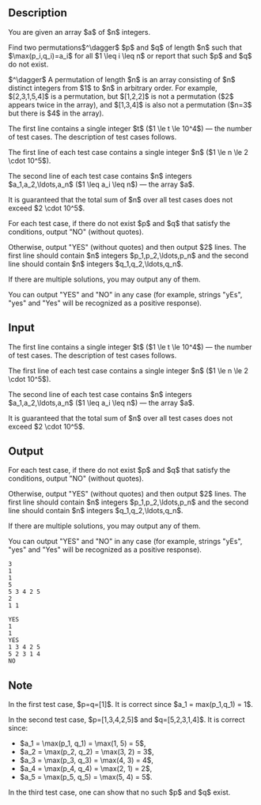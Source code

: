 ## Description

<div><p>You are given an array $a$ of $n$ integers.</p><p>Find two permutations$^\dagger$ $p$ and $q$ of length $n$ such that $\max(p_i,q_i)=a_i$ for all $1 \leq i \leq n$ or report that such $p$ and $q$ do not exist.</p><p>$^\dagger$ A permutation of length $n$ is an array consisting of $n$ distinct integers from $1$ to $n$ in arbitrary order. For example, $[2,3,1,5,4]$ is a permutation, but $[1,2,2]$ is not a permutation ($2$ appears twice in the array), and $[1,3,4]$ is also not a permutation ($n=3$ but there is $4$ in the array).</p></div><div class="input-specification"><p>The first line contains a single integer $t$ ($1 \le t \le 10^4$)&nbsp;— the number of test cases. The description of test cases follows.</p><p>The first line of each test case contains a single integer $n$ ($1 \le n \le 2 \cdot 10^5$).</p><p>The second line of each test case contains $n$ integers $a_1,a_2,\ldots,a_n$ ($1 \leq a_i \leq n$)&nbsp;— the array $a$.</p><p>It is guaranteed that the total sum of $n$ over all test cases does not exceed $2 \cdot 10^5$. </p></div><div class="output-specification"><p>For each test case, if there do not exist $p$ and $q$ that satisfy the conditions, output "<span class="tex-font-style-tt">NO</span>" (without quotes).</p><p>Otherwise, output "<span class="tex-font-style-tt">YES</span>" (without quotes) and then output $2$ lines. The first line should contain $n$ integers $p_1,p_2,\ldots,p_n$ and the second line should contain $n$ integers $q_1,q_2,\ldots,q_n$.</p><p>If there are multiple solutions, you may output any of them.</p><p>You can output "<span class="tex-font-style-tt">YES</span>" and "<span class="tex-font-style-tt">NO</span>" in any case (for example, strings "<span class="tex-font-style-tt">yEs</span>", "<span class="tex-font-style-tt">yes</span>" and "<span class="tex-font-style-tt">Yes</span>" will be recognized as a positive response).</p></div>

## Input

<p>The first line contains a single integer $t$ ($1 \le t \le 10^4$)&nbsp;— the number of test cases. The description of test cases follows.</p><p>The first line of each test case contains a single integer $n$ ($1 \le n \le 2 \cdot 10^5$).</p><p>The second line of each test case contains $n$ integers $a_1,a_2,\ldots,a_n$ ($1 \leq a_i \leq n$)&nbsp;— the array $a$.</p><p>It is guaranteed that the total sum of $n$ over all test cases does not exceed $2 \cdot 10^5$. </p>

## Output

<p>For each test case, if there do not exist $p$ and $q$ that satisfy the conditions, output "<span class="tex-font-style-tt">NO</span>" (without quotes).</p><p>Otherwise, output "<span class="tex-font-style-tt">YES</span>" (without quotes) and then output $2$ lines. The first line should contain $n$ integers $p_1,p_2,\ldots,p_n$ and the second line should contain $n$ integers $q_1,q_2,\ldots,q_n$.</p><p>If there are multiple solutions, you may output any of them.</p><p>You can output "<span class="tex-font-style-tt">YES</span>" and "<span class="tex-font-style-tt">NO</span>" in any case (for example, strings "<span class="tex-font-style-tt">yEs</span>", "<span class="tex-font-style-tt">yes</span>" and "<span class="tex-font-style-tt">Yes</span>" will be recognized as a positive response).</p>





```input1|2,3,6,7
3
1
1
5
5 3 4 2 5
2
1 1
```




```output1
YES
1 
1 
YES
1 3 4 2 5 
5 2 3 1 4 
NO
```



## Note

<p>In the first test case, $p=q=[1]$. It is correct since $a_1 = max(p_1,q_1) = 1$.</p><p>In the second test case, $p=[1,3,4,2,5]$ and $q=[5,2,3,1,4]$. It is correct since:</p><ul> <li> $a_1 = \max(p_1, q_1) = \max(1, 5) = 5$, </li><li> $a_2 = \max(p_2, q_2) = \max(3, 2) = 3$, </li><li> $a_3 = \max(p_3, q_3) = \max(4, 3) = 4$, </li><li> $a_4 = \max(p_4, q_4) = \max(2, 1) = 2$, </li><li> $a_5 = \max(p_5, q_5) = \max(5, 4) = 5$. </li></ul><p>In the third test case, one can show that no such $p$ and $q$ exist.</p>
